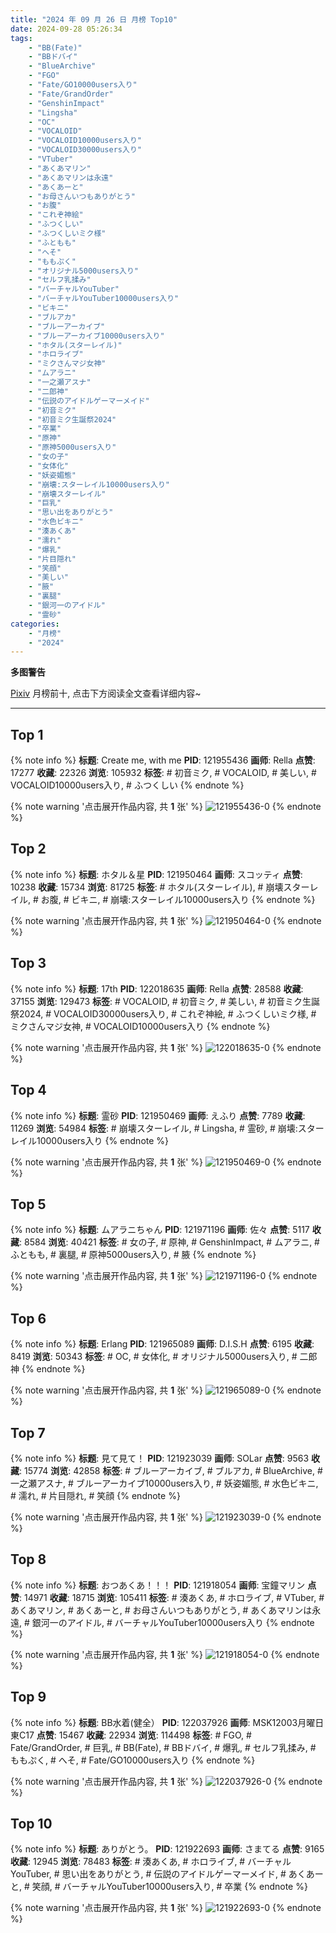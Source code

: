```yaml
---
title: "2024 年 09 月 26 日 月榜 Top10"
date: 2024-09-28 05:26:34
tags:
    - "BB(Fate)"
    - "BBドバイ"
    - "BlueArchive"
    - "FGO"
    - "Fate/GO10000users入り"
    - "Fate/GrandOrder"
    - "GenshinImpact"
    - "Lingsha"
    - "OC"
    - "VOCALOID"
    - "VOCALOID10000users入り"
    - "VOCALOID30000users入り"
    - "VTuber"
    - "あくあマリン"
    - "あくあマリンは永遠"
    - "あくあーと"
    - "お母さんいつもありがとう"
    - "お腹"
    - "これぞ神絵"
    - "ふつくしい"
    - "ふつくしいミク様"
    - "ふともも"
    - "へそ"
    - "ももぷく"
    - "オリジナル5000users入り"
    - "セルフ乳揉み"
    - "バーチャルYouTuber"
    - "バーチャルYouTuber10000users入り"
    - "ビキニ"
    - "ブルアカ"
    - "ブルーアーカイブ"
    - "ブルーアーカイブ10000users入り"
    - "ホタル(スターレイル)"
    - "ホロライブ"
    - "ミクさんマジ女神"
    - "ムアラニ"
    - "一之瀬アスナ"
    - "二郎神"
    - "伝説のアイドルゲーマーメイド"
    - "初音ミク"
    - "初音ミク生誕祭2024"
    - "卒業"
    - "原神"
    - "原神5000users入り"
    - "女の子"
    - "女体化"
    - "妖姿媚態"
    - "崩壊:スターレイル10000users入り"
    - "崩壊スターレイル"
    - "巨乳"
    - "思い出をありがとう"
    - "水色ビキニ"
    - "湊あくあ"
    - "濡れ"
    - "爆乳"
    - "片目隠れ"
    - "笑顔"
    - "美しい"
    - "腋"
    - "裏腿"
    - "銀河一のアイドル"
    - "霊砂"
categories:
    - "月榜"
    - "2024"
---
```


<i class="fa fa-triangle-exclamation"></i>**多图警告**<i class="fa fa-triangle-exclamation"></i>

[Pixiv](https://www.pixiv.net/) 月榜前十, 点击下方阅读全文查看详细内容~

<!-- more -->

---

## Top 1

{% note info %}
**标题**: Create me, with me
**PID**: 121955436 **画师**: Rella
**点赞**: 17277 **收藏**: 22326 **浏览**: 105932
**标签**: # 初音ミク, # VOCALOID, # 美しい, # VOCALOID10000users入り, # ふつくしい
{% endnote %}

{% note warning '点击展开作品内容, 共 **1** 张' %}
![121955436-0](https://i.pixiv.re/img-original/img/2024/08/30/03/32/20/121955436_p0.png)
{% endnote %}

## Top 2

{% note info %}
**标题**: ホタル＆星
**PID**: 121950464 **画师**: スコッティ
**点赞**: 10238 **收藏**: 15734 **浏览**: 81725
**标签**: # ホタル(スターレイル), # 崩壊スターレイル, # お腹, # ビキニ, # 崩壊:スターレイル10000users入り
{% endnote %}

{% note warning '点击展开作品内容, 共 **1** 张' %}
![121950464-0](https://i.pixiv.re/img-original/img/2024/08/30/00/00/25/121950464_p0.jpg)
{% endnote %}

## Top 3

{% note info %}
**标题**: 17th
**PID**: 122018635 **画师**: Rella
**点赞**: 28588 **收藏**: 37155 **浏览**: 129473
**标签**: # VOCALOID, # 初音ミク, # 美しい, # 初音ミク生誕祭2024, # VOCALOID30000users入り, # これぞ神絵, # ふつくしいミク様, # ミクさんマジ女神, # VOCALOID10000users入り
{% endnote %}

{% note warning '点击展开作品内容, 共 **1** 张' %}
![122018635-0](https://i.pixiv.re/img-original/img/2024/09/01/00/01/15/122018635_p0.png)
{% endnote %}

## Top 4

{% note info %}
**标题**: 霊砂
**PID**: 121950469 **画师**: えふり
**点赞**: 7789 **收藏**: 11269 **浏览**: 54984
**标签**: # 崩壊スターレイル, # Lingsha, # 霊砂, # 崩壊:スターレイル10000users入り
{% endnote %}

{% note warning '点击展开作品内容, 共 **1** 张' %}
![121950469-0](https://i.pixiv.re/img-original/img/2024/08/30/00/00/27/121950469_p0.png)
{% endnote %}

## Top 5

{% note info %}
**标题**: ムアラニちゃん
**PID**: 121971196 **画师**: 佐々
**点赞**: 5117 **收藏**: 8584 **浏览**: 40421
**标签**: # 女の子, # 原神, # GenshinImpact, # ムアラニ, # ふともも, # 裏腿, # 原神5000users入り, # 腋
{% endnote %}

{% note warning '点击展开作品内容, 共 **1** 张' %}
![121971196-0](https://i.pixiv.re/img-original/img/2024/08/30/19/39/47/121971196_p0.jpg)
{% endnote %}

## Top 6

{% note info %}
**标题**: Erlang
**PID**: 121965089 **画师**: D.I.S.H
**点赞**: 6195 **收藏**: 8419 **浏览**: 50343
**标签**: # OC, # 女体化, # オリジナル5000users入り, # 二郎神
{% endnote %}

{% note warning '点击展开作品内容, 共 **1** 张' %}
![121965089-0](https://i.pixiv.re/img-original/img/2024/08/30/15/20/27/121965089_p0.jpg)
{% endnote %}

## Top 7

{% note info %}
**标题**: 見て見て！
**PID**: 121923039 **画师**: SOLar
**点赞**: 9563 **收藏**: 15774 **浏览**: 42858
**标签**: # ブルーアーカイブ, # ブルアカ, # BlueArchive, # 一之瀬アスナ, # ブルーアーカイブ10000users入り, # 妖姿媚態, # 水色ビキニ, # 濡れ, # 片目隠れ, # 笑顔
{% endnote %}

{% note warning '点击展开作品内容, 共 **1** 张' %}
![121923039-0](https://i.pixiv.re/img-original/img/2024/08/29/00/13/16/121923039_p0.png)
{% endnote %}

## Top 8

{% note info %}
**标题**: おつあくあ！！！
**PID**: 121918054 **画师**: 宝鐘マリン
**点赞**: 14971 **收藏**: 18715 **浏览**: 105411
**标签**: # 湊あくあ, # ホロライブ, # VTuber, # あくあマリン, # あくあーと, # お母さんいつもありがとう, # あくあマリンは永遠, # 銀河一のアイドル, # バーチャルYouTuber10000users入り
{% endnote %}

{% note warning '点击展开作品内容, 共 **1** 张' %}
![121918054-0](https://i.pixiv.re/img-original/img/2024/08/28/22/00/02/121918054_p0.png)
{% endnote %}

## Top 9

{% note info %}
**标题**: BB水着(健全）
**PID**: 122037926 **画师**: MSK12003月曜日東C17
**点赞**: 15467 **收藏**: 22934 **浏览**: 114498
**标签**: # FGO, # Fate/GrandOrder, # 巨乳, # BB(Fate), # BBドバイ, # 爆乳, # セルフ乳揉み, # ももぷく, # へそ, # Fate/GO10000users入り
{% endnote %}

{% note warning '点击展开作品内容, 共 **1** 张' %}
![122037926-0](https://i.pixiv.re/img-original/img/2024/09/01/15/01/24/122037926_p0.jpg)
{% endnote %}

## Top 10

{% note info %}
**标题**: ありがとう。
**PID**: 121922693 **画师**: さまてる
**点赞**: 9165 **收藏**: 12945 **浏览**: 78483
**标签**: # 湊あくあ, # ホロライブ, # バーチャルYouTuber, # 思い出をありがとう, # 伝説のアイドルゲーマーメイド, # あくあーと, # 笑顔, # バーチャルYouTuber10000users入り, # 卒業
{% endnote %}

{% note warning '点击展开作品内容, 共 **1** 张' %}
![121922693-0](https://i.pixiv.re/img-original/img/2024/08/29/00/04/42/121922693_p0.jpg)
{% endnote %}

